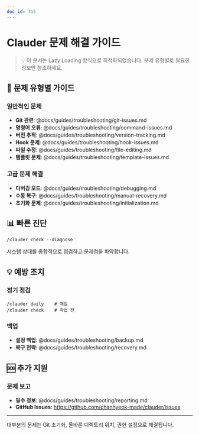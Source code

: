 ```yaml
---
doc_id: 715
---
```


# Clauder 문제 해결 가이드

> 💡 이 문서는 Lazy Loading 방식으로 최적화되었습니다.
> 문제 유형별로 필요한 정보만 참조하세요.

## 🚨 문제 유형별 가이드

### 일반적인 문제
- **Git 관련**: @docs/guides/troubleshooting/git-issues.md
- **명령어 오류**: @docs/guides/troubleshooting/command-issues.md
- **버전 추적**: @docs/guides/troubleshooting/version-tracking.md
- **Hook 문제**: @docs/guides/troubleshooting/hook-issues.md
- **파일 수정**: @docs/guides/troubleshooting/file-editing.md
- **템플릿 문제**: @docs/guides/troubleshooting/template-issues.md

### 고급 문제 해결
- **디버깅 모드**: @docs/guides/troubleshooting/debugging.md
- **수동 복구**: @docs/guides/troubleshooting/manual-recovery.md
- **초기화 문제**: @docs/guides/troubleshooting/initialization.md

## 📊 빠른 진단

```
/clauder check --diagnose
```

시스템 상태를 종합적으로 점검하고 문제점을 파악합니다.

## 💡 예방 조치

### 정기 점검
```
/clauder daily    # 매일
/clauder check    # 작업 전
```

### 백업
- **설정 백업**: @docs/guides/troubleshooting/backup.md
- **복구 전략**: @docs/guides/troubleshooting/recovery.md

## 🆘 추가 지원

### 문제 보고
- **필수 정보**: @docs/guides/troubleshooting/reporting.md
- **GitHub Issues**: https://github.com/chanhyeok-made/clauder/issues

---

대부분의 문제는 Git 초기화, 올바른 디렉토리 위치, 권한 설정으로 해결됩니다.

